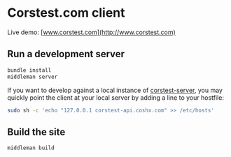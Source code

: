 # Corstest.com client

Live demo: [www.corstest.com](http://www.corstest.com)

## Run a development server

```bash
bundle install
middleman server
```

If you want to develop against a local instance of [corstest-server](https://github.com/gkop/corstest-server), you may quickly point the client at your local server by adding a line to your hostfile:

```bash
sudo sh -c 'echo "127.0.0.1 corstest-api.coshx.com" >> /etc/hosts'
```

## Build the site

```bash
middleman build
```

